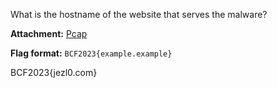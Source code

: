 What is the hostname of the website that serves the malware?

**Attachment:** [Pcap](https://drive.google.com/file/d/1iromX9YYbGJoEiFYCOWGzTJsvGrN3h-y/view?usp=sharing)

**Flag format:** `BCF2023{example.example}`

BCF2023{jezl0.com}